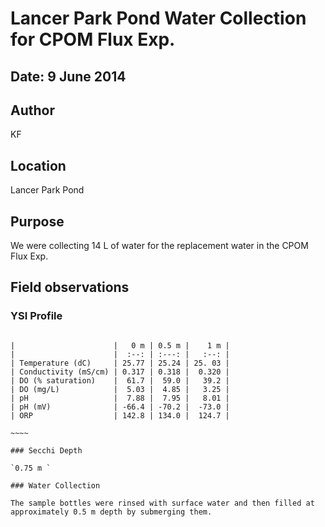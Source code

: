 # Lancer Park Pond Water Collection for CPOM Flux Exp.

## Date: 9 June 2014

## Author

KF

## Location
 
Lancer Park Pond

## Purpose

We were collecting 14 L of water for the replacement water in the CPOM Flux Exp.

## Field observations

### YSI Profile

~~~~~

|                      |   0 m | 0.5 m |    1 m |
|                      |  :--: | :---: |   :--: |
| Temperature (dC)     | 25.77 | 25.24 | 25. 03 |
| Conductivity (mS/cm) | 0.317 | 0.318 |  0.320 |
| DO (% saturation)    |  61.7 |  59.0 |   39.2 |
| DO (mg/L)            |  5.03 |  4.85 |   3.25 |
| pH                   |  7.88 |  7.95 |   8.01 |
| pH (mV)              | -66.4 | -70.2 |  -73.0 |
| ORP                  | 142.8 | 134.0 |  124.7 |

~~~~

### Secchi Depth 

`0.75 m `

### Water Collection

The sample bottles were rinsed with surface water and then filled at approximately 0.5 m depth by submerging them.




